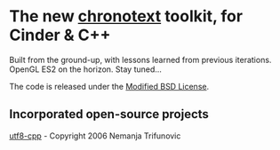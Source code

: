The new [chronotext](http://chronotext.org) toolkit, for Cinder & C++
========
Built from the ground-up, with lessons learned from previous iterations. OpenGL ES2 on the horizon. Stay tuned...

The code is released under the [Modified BSD License](https://github.com/arielm/chronotext-blocks-base/blob/master/LICENSE.md).


Incorporated open-source projects
-------
[utf8-cpp](http://utfcpp.sourceforge.net) - Copyright 2006 Nemanja Trifunovic
